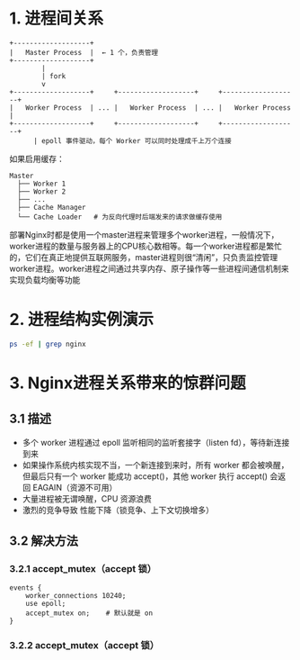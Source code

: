 
# 1. 进程间关系

```arduino
+-------------------+
|   Master Process  |  ← 1 个，负责管理
+-------------------+
        |
        | fork
        v
+-------------------+     +-------------------+     +-------------------+
|   Worker Process  | ... |   Worker Process  | ... |   Worker Process  |
+-------------------+     +-------------------+     +-------------------+
      | epoll 事件驱动，每个 Worker 可以同时处理成千上万个连接
```
如果启用缓存：
```arduino
Master
  ├── Worker 1
  ├── Worker 2
  ├── ...
  ├── Cache Manager
  └── Cache Loader   # 为反向代理时后端发来的请求做缓存使用
```

部署Nginx时都是使用一个master进程来管理多个worker进程，一般情况下，worker进程的数量与服务器上的CPU核心数相等。每一个worker进程都是繁忙的，它们在真正地提供互联网服务，master进程则很“清闲”，只负责监控管理worker进程。worker进程之间通过共享内存、原子操作等一些进程间通信机制来实现负载均衡等功能

# 2. 进程结构实例演示
```bash
ps -ef | grep nginx
```


# 3. Nginx进程关系带来的惊群问题

## 3.1 描述
- 多个 worker 进程通过 epoll 监听相同的监听套接字（listen fd），等待新连接到来
- 如果操作系统内核实现不当，一个新连接到来时，所有 worker 都会被唤醒，但最后只有一个 worker 能成功 accept()，其他 worker 执行 accept() 会返回 EAGAIN（资源不可用）
- 大量进程被无谓唤醒，CPU 资源浪费
- 激烈的竞争导致 性能下降（锁竞争、上下文切换增多）

## 3.2 解决方法
### 3.2.1 accept_mutex（accept 锁）
```
events {
    worker_connections 10240;
    use epoll;
    accept_mutex on;    # 默认就是 on
}
```

### 3.2.2 accept_mutex（accept 锁）
